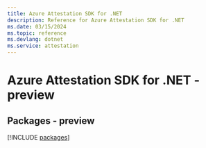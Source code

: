 ```yaml
---
title: Azure Attestation SDK for .NET
description: Reference for Azure Attestation SDK for .NET
ms.date: 03/15/2024
ms.topic: reference
ms.devlang: dotnet
ms.service: attestation
---
```

# Azure Attestation SDK for .NET - preview
## Packages - preview
[!INCLUDE [packages](attestation-index.md)]